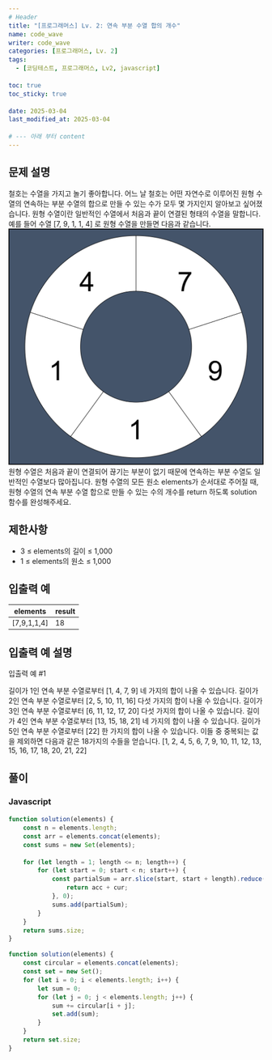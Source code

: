 ```yaml
---
# Header
title: "[프로그래머스] Lv. 2: 연속 부분 수열 합의 개수"
name: code_wave
writer: code_wave
categories: [프로그래머스, Lv. 2]
tags:
  - [코딩테스트, 프로그래머스, Lv2, javascript]

toc: true
toc_sticky: true

date: 2025-03-04
last_modified_at: 2025-03-04

# --- 아래 부터 content
---
```


## 문제 설명
철호는 수열을 가지고 놀기 좋아합니다. 어느 날 철호는 어떤 자연수로 이루어진 원형 수열의 연속하는 부분 수열의 합으로 만들 수 있는 수가 모두 몇 가지인지 알아보고 싶어졌습니다. 원형 수열이란 일반적인 수열에서 처음과 끝이 연결된 형태의 수열을 말합니다. 예를 들어 수열 [7, 9, 1, 1, 4] 로 원형 수열을 만들면 다음과 같습니다.
![img.png](2-131701-img.png)
원형 수열은 처음과 끝이 연결되어 끊기는 부분이 없기 때문에 연속하는 부분 수열도 일반적인 수열보다 많아집니다.
원형 수열의 모든 원소 elements가 순서대로 주어질 때, 원형 수열의 연속 부분 수열 합으로 만들 수 있는 수의 개수를 return 하도록 solution 함수를 완성해주세요.

## 제한사항
- 3 ≤ elements의 길이 ≤ 1,000
- 1 ≤ elements의 원소 ≤ 1,000

## 입출력 예
| **elements** | **result** |
|--------------|------------|
| [7,9,1,1,4]  | 18         |

## 입출력 예 설명
입출력 예 #1

길이가 1인 연속 부분 수열로부터 [1, 4, 7, 9] 네 가지의 합이 나올 수 있습니다.
길이가 2인 연속 부분 수열로부터 [2, 5, 10, 11, 16] 다섯 가지의 합이 나올 수 있습니다.
길이가 3인 연속 부분 수열로부터 [6, 11, 12, 17, 20] 다섯 가지의 합이 나올 수 있습니다.
길이가 4인 연속 부분 수열로부터 [13, 15, 18, 21] 네 가지의 합이 나올 수 있습니다.
길이가 5인 연속 부분 수열로부터 [22] 한 가지의 합이 나올 수 있습니다.
이들 중 중복되는 값을 제외하면 다음과 같은 18가지의 수들을 얻습니다.
[1, 2, 4, 5, 6, 7, 9, 10, 11, 12, 13, 15, 16, 17, 18, 20, 21, 22]

## 풀이
### Javascript
```js
function solution(elements) {
    const n = elements.length;
    const arr = elements.concat(elements);
    const sums = new Set(elements);
  
    for (let length = 1; length <= n; length++) {
        for (let start = 0; start < n; start++) {
            const partialSum = arr.slice(start, start + length).reduce((acc, cur) => {
                return acc + cur;
            }, 0);
            sums.add(partialSum);
        }
    }
    return sums.size;
}
```
```js
function solution(elements) {
    const circular = elements.concat(elements);
    const set = new Set();
    for (let i = 0; i < elements.length; i++) {
        let sum = 0;
        for (let j = 0; j < elements.length; j++) {
            sum += circular[i + j];
            set.add(sum);
        }
    }
    return set.size;
}
```
